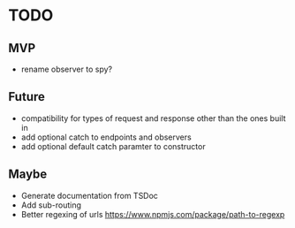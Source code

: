 TODO
====

MVP
---

* rename observer to spy?

Future
------

* compatibility for types of request and response other than the ones built in
* add optional catch to endpoints and observers
* add optional default catch paramter to constructor

Maybe
-----

* Generate documentation from TSDoc
* Add sub-routing
* Better regexing of urls https://www.npmjs.com/package/path-to-regexp
